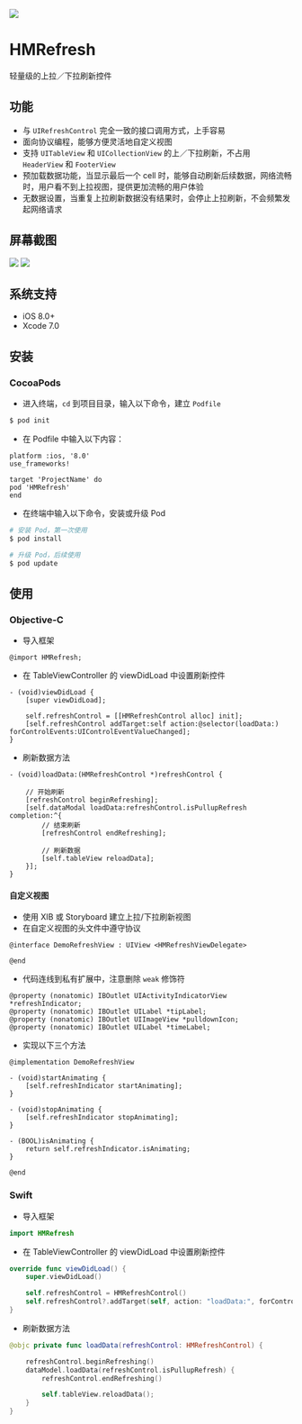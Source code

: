 ![](http://www.itheima.com/uploads/2015/08/198x57.png)

# HMRefresh

轻量级的上拉／下拉刷新控件

## 功能

* 与 `UIRefreshControl` 完全一致的接口调用方式，上手容易
* 面向协议编程，能够方便灵活地自定义视图
* 支持 `UITableView` 和 `UICollectionView` 的上／下拉刷新，不占用 `HeaderView` 和 `FooterView`
* 预加载数据功能，当显示最后一个 cell 时，能够自动刷新后续数据，网络流畅时，用户看不到上拉视图，提供更加流畅的用户体验
* 无数据设置，当重复上拉刷新数据没有结果时，会停止上拉刷新，不会频繁发起网络请求

## 屏幕截图

![](https://github.com/itheima-developer/HMRefresh/blob/master/screenshots/tableview1.gif?raw=true">)
![](https://github.com/itheima-developer/HMRefresh/blob/master/screenshots/collectionview1.gif?raw=true">)

## 系统支持

* iOS 8.0+
* Xcode 7.0

## 安装 

### CocoaPods

* 进入终端，`cd` 到项目目录，输入以下命令，建立 `Podfile`

```bash
$ pod init
```

* 在 Podfile 中输入以下内容：

```
platform :ios, '8.0'
use_frameworks!

target 'ProjectName' do
pod 'HMRefresh'
end
```

* 在终端中输入以下命令，安装或升级 Pod

```bash
# 安装 Pod，第一次使用
$ pod install

# 升级 Pod，后续使用
$ pod update
```

## 使用

### Objective-C

* 导入框架

```objc
@import HMRefresh;
```

* 在 TableViewController 的 viewDidLoad 中设置刷新控件

```objc
- (void)viewDidLoad {
    [super viewDidLoad];

    self.refreshControl = [[HMRefreshControl alloc] init];
    [self.refreshControl addTarget:self action:@selector(loadData:) forControlEvents:UIControlEventValueChanged];
}
```

* 刷新数据方法

```objc
- (void)loadData:(HMRefreshControl *)refreshControl {

    // 开始刷新
    [refreshControl beginRefreshing];
    [self.dataModal loadData:refreshControl.isPullupRefresh completion:^{
        // 结束刷新
        [refreshControl endRefreshing];

        // 刷新数据
        [self.tableView reloadData];
    }];
}
```

#### 自定义视图

* 使用 XIB 或 Storyboard 建立上拉/下拉刷新视图
* 在自定义视图的头文件中遵守协议

```objc
@interface DemoRefreshView : UIView <HMRefreshViewDelegate>

@end
```

* 代码连线到私有扩展中，注意删除 `weak` 修饰符

```objc
@property (nonatomic) IBOutlet UIActivityIndicatorView *refreshIndicator;
@property (nonatomic) IBOutlet UILabel *tipLabel;
@property (nonatomic) IBOutlet UIImageView *pulldownIcon;
@property (nonatomic) IBOutlet UILabel *timeLabel;
```

* 实现以下三个方法

```objc
@implementation DemoRefreshView

- (void)startAnimating {
    [self.refreshIndicator startAnimating];
}

- (void)stopAnimating {
    [self.refreshIndicator stopAnimating];
}

- (BOOL)isAnimating {
    return self.refreshIndicator.isAnimating;
}

@end
```

### Swift

* 导入框架

```swift
import HMRefresh
```

* 在 TableViewController 的 viewDidLoad 中设置刷新控件

```swift
override func viewDidLoad() {
    super.viewDidLoad()

    self.refreshControl = HMRefreshControl()
    self.refreshControl?.addTarget(self, action: "loadData:", forControlEvents: .ValueChanged)
}
```

* 刷新数据方法

```swift
@objc private func loadData(refreshControl: HMRefreshControl) {

    refreshControl.beginRefreshing()
    dataModel.loadData(refreshControl.isPullupRefresh) {
        refreshControl.endRefreshing()

        self.tableView.reloadData();
    }
}
```



